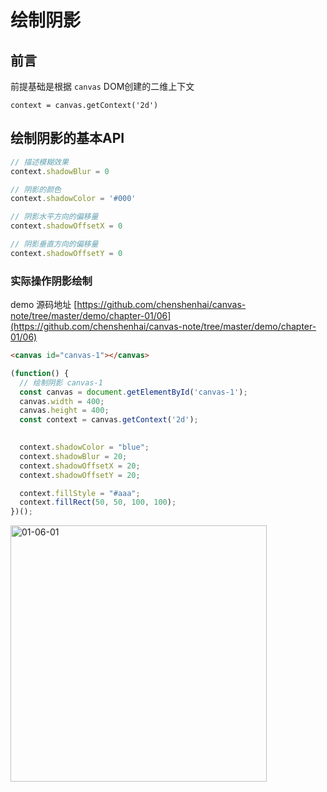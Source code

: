# 绘制阴影

## 前言

前提基础是根据 `canvas` DOM创建的二维上下文

 `context = canvas.getContext('2d')`


## 绘制阴影的基本API

```js
// 描述模糊效果
context.shadowBlur = 0

// 阴影的颜色
context.shadowColor = '#000'

// 阴影水平方向的偏移量
context.shadowOffsetX = 0

// 阴影垂直方向的偏移量
context.shadowOffsetY = 0
```

### 实际操作阴影绘制

demo 源码地址 [https://github.com/chenshenhai/canvas-note/tree/master/demo/chapter-01/06](https://github.com/chenshenhai/canvas-note/tree/master/demo/chapter-01/06)


```html
<canvas id="canvas-1"></canvas>
```

```js
(function() {
  // 绘制阴影 canvas-1
  const canvas = document.getElementById('canvas-1');
  canvas.width = 400;
  canvas.height = 400;
  const context = canvas.getContext('2d');

  
  context.shadowColor = "blue";
  context.shadowBlur = 20;
  context.shadowOffsetX = 20;
  context.shadowOffsetY = 20;

  context.fillStyle = "#aaa";
  context.fillRect(50, 50, 100, 100);
})();
```

<img width="410" alt="01-06-01" src="https://user-images.githubusercontent.com/8216630/57176251-5e681d80-6e88-11e9-865d-40f829e24824.png">




